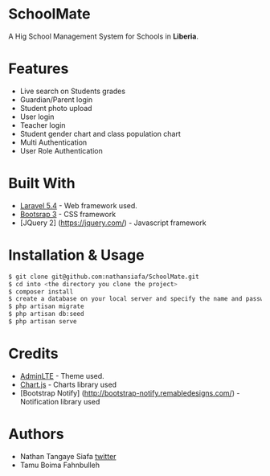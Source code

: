# SchoolMate #

A Hig School Management System for Schools in __Liberia__.

# Features #

* Live search on Students grades
* Guardian/Parent login
* Student photo upload
* User login
* Teacher login
* Student gender chart and class population chart
* Multi Authentication
* User Role Authentication

# Built With #

* [Laravel 5.4](https://laravel.com) - Web framework used.
* [Bootsrap 3](https://getbootstrap.com/docs/3.3/) - CSS framework
* [JQuery 2] (https://jquery.com/) - Javascript framework

# Installation & Usage #

```sh
$ git clone git@github.com:nathansiafa/SchoolMate.git
$ cd into <the directory you clone the project>
$ composer install
$ create a database on your local server and specify the name and password in .env
$ php artisan migrate
$ php artisan db:seed
$ php artisan serve
```

# Credits #

* [AdminLTE](https://adminlte.io/) - Theme used.
* [Chart.js](http://www.chartjs.org/) - Charts library used
* [Bootstrap Notify] (http://bootstrap-notify.remabledesigns.com/) - Notification library used

# Authors #

* Nathan Tangaye Siafa [twitter](https://twitter.com/NathanSiafa1)
* Tamu Boima Fahnbulleh
